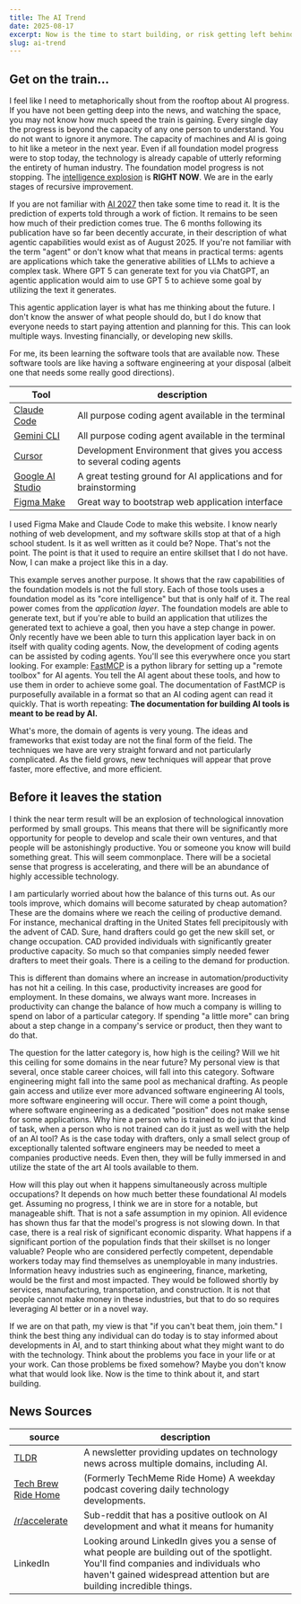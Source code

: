 ```yaml
---
title: The AI Trend
date: 2025-08-17
excerpt: Now is the time to start building, or risk getting left behind.
slug: ai-trend
---
```


## Get on the train...

I feel like I need to metaphorically shout from the rooftop about AI progress. If you have not been getting deep into the news, and watching the space, you may not know how much speed the train is gaining. Every single day the progress is beyond the capacity of any one person to understand. You do not want to ignore it anymore. The capacity of machines and Al is going to hit like a meteor in the next year. Even if all foundation model progress were to stop today, the technology is already capable of utterly reforming the entirety of human industry. The foundation model progress is not stopping. The [intelligence explosion](https://en.wikipedia.org/wiki/Technological_singularity#Intelligence_explosion) is **RIGHT NOW**. We are in the early stages of recursive improvement. 

If you are not familiar with [AI 2027](https://ai-2027.com/) then take some time to read it. It is the prediction of experts told through a work of fiction.  It remains to be seen how much of their prediction comes true. The 6 months following its publication have so far been decently accurate, in their description of what agentic capabilities would exist as of August 2025. If you're not familiar with the term "agent" or don't know what that means in practical terms: agents are applications which take the generative abilities of LLMs to achieve a complex task. Where GPT 5 can generate text for you via ChatGPT, an agentic application would aim to use GPT 5 to achieve some goal by utilizing the text it generates.

This agentic application layer is what has me thinking about the future. I don't know the answer of what people should do, but I do know that everyone needs to start paying attention and planning for this. This can look multiple ways. Investing financially, or developing new skills. 

For me, its been learning the software tools that are available now. These software tools are like having a software engineering at your disposal (albeit one that needs some really good directions).

| Tool                                                         | description                                                  |
| ------------------------------------------------------------ | ------------------------------------------------------------ |
| [Claude Code](https://www.anthropic.com/claude-code)         | All purpose coding agent available in the terminal           |
| [Gemini CLI](https://cloud.google.com/gemini/docs/codeassist/gemini-cli) | All purpose coding agent available in the terminal           |
| [Cursor](https://cursor.com/en)                              | Development Environment that gives you access to several coding agents |
| [Google AI Studio](https://aistudio.google.com/)             | A great testing ground for AI applications and for brainstorming |
| [Figma Make](https://figma.com)                              | Great way to bootstrap web application interface             |

I used Figma Make and Claude Code to make this website. I know nearly nothing of web development, and my software skills stop at that of a high school student. Is it as well written as it could be? Nope. That's not the point. The point is that it used to require an entire skillset that I do not have. Now, I can make a project like this in a day.

This example serves another purpose. It shows that the raw capabilities of the foundation models is not the full story. Each of those tools uses a foundation model as its "core intelligence" but that is only half of it. The real power comes from the *application layer*. The foundation models are able to generate text, but if you're able to build an application that utilizes the generated text to achieve a goal, then you have a step change in power. Only recently have we been able to turn this application layer back in on itself with quality coding agents. Now, the development of coding agents can be assisted by coding agents. You'll see this everywhere once you start looking. For example: [FastMCP](https://gofastmcp.com/getting-started/welcome) is a python library for setting up a "remote toolbox" for AI agents. You tell the AI agent about these tools, and how to use them in order to achieve some goal. The documentation of FastMCP is purposefully available in a format so that an AI coding agent can read it quickly. That is worth repeating: **The documentation for building AI tools is meant to be read by AI.** 

What's more, the domain of agents is very young. The ideas and frameworks that exist today are not the final form of the field. The techniques we have are very straight forward and not particularly complicated. As the field grows, new techniques will appear that prove faster, more effective, and more efficient.

## Before it leaves the station

I think the near term result will be an explosion of technological innovation performed by small groups. This means that there will be significantly more opportunity for people to develop and scale their own ventures, and that people will be astonishingly productive. You or someone you know will build something great. This will seem commonplace. There will be a societal sense that progress is accelerating, and there will be an abundance of highly accessible technology. 

I am particularly worried about how the balance of this turns out. As our tools improve, which domains will become saturated by cheap automation? These are the domains where we reach the ceiling of productive demand. For instance, mechanical drafting in the United States fell precipitously with the advent of CAD. Sure, hand drafters could go get the new skill set, or change occupation. CAD provided individuals with significantly greater productive capacity. So much so that companies simply needed fewer drafters to meet their goals. There is a ceiling to the demand for production.

This is different than domains where an increase in automation/productivity has not hit a ceiling. In this case, productivity increases are good for employment. In these domains, we always want more. Increases in productivity can change the balance of how much a company is willing to spend on labor of a particular category. If spending "a little more" can bring about a step change in a company's service or product, then they want to do that.

The question for the latter category is, how high is the ceiling? Will we hit this ceiling for some domains in the near future? My personal view is that several, once stable career choices, will fall into this category. Software engineering might fall into the same pool as mechanical drafting. As people gain access and utilize ever more advanced software engineering AI tools, more software engineering will occur. There will come a point though, where software engineering as a dedicated "position" does not make sense for some applications. Why hire a person who is trained to do just that kind of task, when a person who is not trained can do it just as well with the help of an AI tool? As is the case today with drafters, only a small select group of exceptionally talented software engineers may be needed to meet a companies productive needs. Even then, they will be fully immersed in and utilize the state of the art AI tools available to them.

How will this play out when it happens simultaneously across multiple occupations? It depends on how much better these foundational AI models get. Assuming no progress, I think we are in store for a notable, but manageable shift. That is not a safe assumption in my opinion. All evidence has shown thus far that the model's progress is not slowing down. In that case, there is a real risk of significant economic disparity. What happens if a significant portion of the population finds that their skillset is no longer valuable? People who are considered perfectly competent, dependable workers today may find themselves as unemployable in many industries. Information heavy industries such as engineering, finance, marketing, would be the first and most impacted. They would be followed shortly by services, manufacturing, transportation, and construction. It is not that people cannot make money in these industries, but that to do so requires leveraging Al better or in a novel way.

If we are on that path, my view is that "if you can't beat them, join them." I think the best thing any individual can do today is to stay informed about developments in AI, and to start thinking about what they might want to do with the technology. Think about the problems you face in your life or at your work. Can those problems be fixed somehow? Maybe you don't know what that would look like. Now is the time to think about it, and start building.

## News Sources

| source                                                       | description                                                  |
| ------------------------------------------------------------ | ------------------------------------------------------------ |
| [TLDR](https://tldr.tech/)                                   | A newsletter providing updates on technology news across multiple domains, including AI. |
| [Tech Brew Ride Home](https://open.spotify.com/show/1jBNbPVlGUen3sWdd25ho6) | (Formerly TechMeme Ride Home) A weekday podcast covering daily technology developments. |
| [/r/accelerate](https://www.reddit.com/r/accelerate/)        | Sub-reddit that has a positive outlook on AI development and what it means for humanity |
| LinkedIn                                                     | Looking around LinkedIn gives you a sense of what people are building out of the spotlight. You'll find companies and individuals who haven't gained widespread attention but are building incredible things. |


